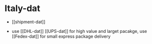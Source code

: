 
# Italy-dat

- [[shipment-dat]] 

- use [[DHL-dat]] [[UPS-dat]] for high value and larget pacakge, use [[Fedex-dat]] for small express package delivery
